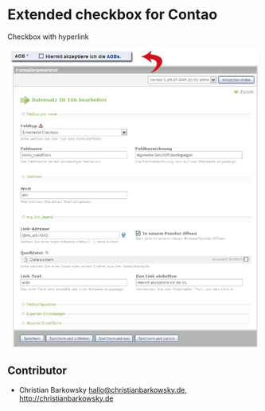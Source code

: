 # Extended checkbox for Contao

Checkbox with hyperlink

![](package.jpg)


## Contributor

* Christian Barkowsky <hallo@christianbarkowsky.de>, http://christianbarkowsky.de
